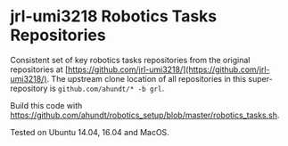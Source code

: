 # jrl-umi3218 Robotics Tasks Repositories

Consistent set of key robotics tasks repositories from the original repositories at [https://github.com/jrl-umi3218/](https://github.com/jrl-umi3218/).
The upstream clone location of all repositories in this super-repository is `github.com/ahundt/* -b grl`.

Build this code with https://github.com/ahundt/robotics_setup/blob/master/robotics_tasks.sh.

Tested on Ubuntu 14.04, 16.04 and MacOS.
